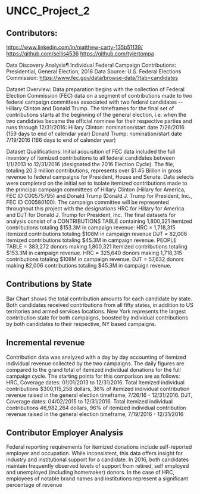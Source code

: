 # UNCC_Project_2

## Contributors:
https://www.linkedin.com/in/matthew-carty-135b51139/
https://github.com/sellis4536
https://github.com/tylertompa

Data Discovery Analysis¶
Individual Federal Campaign Contributions: Presidential, General Election, 2016 
Data Source: U.S. Federal Elections Commission: https://www.fec.gov/data/browse-data/?tab=candidates

Dataset Overview:
Data preparation begins with the collection of Federal Election Commission (FEC) data on a segment of contributions made to two federal campaign committees associated with two federal candidates -- Hillary Clinton and Donald Trump.
The timeframes for the final set of contributions starts at the beginning of the general election, i.e. when the two candidates became the official nominee for their respective parties and runs through 12/31/2016:
Hillary Clinton: nomination/start date 7/26/2016 (159 days to end of calendar year)
Donald Trump: nomination/start date 7/19/2016 (166 days to end of calendar year)

Dataset Qualifications:
Initial acquisition of FEC data included the full inventory of itemized contributions to all federal candidates between 1/1/2013 to 12/31/2016 (designated the 2016 Election Cycle). The file, totaling 20.3 million contributions, represents over $1.45 Billion in gross revenue to federal campaigns for President, House and Senate.
Data selects were completed on the initial set to isolate itemized contributions made to the principal campaign committees of Hillary Clinton (Hillary for America, FEC ID C00575795) and Donald Trump (Donald J. Trump for President, Inc., FEC ID C00580100).  The campaign committee will be represented throughout this project with the designations HRC for Hillary for America and DJT for Donald J. Trump for President, Inc.
The final datasets for analysis consist of a CONTRIBUTIONS TABLE containing 1,800,321 itemized contributions totaling $153.3M in campaign revenue:
HRC = 1,718,315 itemized contributions totaling $108M in campaign revenue
DJT = 82,006 itemized contributions totaling $45.3M in campaign revenue.
PEOPLE TABLE = 383,272 donors making 1,800,321 itemized contributions totaling $153.3M in campaign revenue.
HRC = 325,640 donors making 1,718,315 contributions totaling $108M in campaign revenue.
DJT = 57,632 donors making 82,006 contributions totaling $45.3M in campaign revenue.

## Contributions by State ##
Bar Chart shows the total contribution amounts for each candidate by state.  Both candidates received contributions from all fifty states, in addition to US territories and armed services locations.  New York represents the largest contribution state for both campaigns, boosted by individual contributions by both candidates to their respective, NY based campaigns.

## Incremental revenue ##
Contribution data was analyzed with a day by day accounting of itemized individual revenue collected by the two campaigns.   The daily figures are compared to the grand total of itemized individual donations for the full campaign cycle. The starting points for this comparison are as follows:
HRC, Coverage dates: 01/01/2013 to 12/31/2016. Total Itemized individual contributions $300,115,258 dollars, 36% of itemized individual contribution revenue raised in the general election timeframe, 7/26/16 - 12/31/2016.
DJT, Coverage dates: 04/02/2015 to 12/31/2016. Total Itemized individual contributions 46,982,264 dollars, 96% of itemized individual contribution revenue raised in the general election timeframe, 7/19/2016 - 12/31/2016

## Contributor Employer Analysis ##

Federal reporting requirements for itemized donations include self-reported employer and occupation.  While inconsistent, this data offers insight for industry and institutional support for a candidate.  In 2016, both candidates maintain frequently observed levels of support from retired, self employed and unemployed (including homemaker) donors.  In the case of HRC, employees of notable brand names and institutions represent a significant percentage of revenue